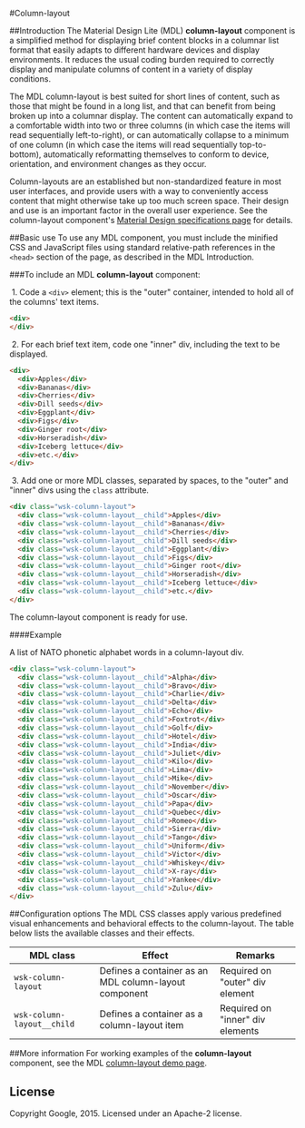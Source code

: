 #Column-layout

##Introduction
The Material Design Lite (MDL) **column-layout** component is a simplified method for displaying brief content blocks in a columnar list format that easily adapts to different hardware devices and display environments. It reduces the usual coding burden required to correctly display and manipulate columns of content in a variety of display conditions. 

The MDL column-layout is best suited for short lines of content, such as those that might be found in a long list, and that can benefit from being broken up into a columnar display. The content can automatically expand to a comfortable width into two or three columns (in which case the items will read sequentially left-to-right), or can automatically collapse to a minimum of one column (in which case the items will read sequentially top-to-bottom), automatically reformatting themselves to conform to device, orientation, and environment changes as they occur.

Column-layouts are an established but non-standardized feature in most user interfaces, and provide users with a way to conveniently access content that might otherwise take up too much screen space. Their design and use is an important factor in the overall user experience. See the column-layout component's [Material Design specifications page](http://www.google.com/design/spec/components/column-layouts.html) for details. 

##Basic use
To use any MDL component, you must include the minified CSS and JavaScript files using standard relative-path references in the `<head>` section of the page, as described in the MDL Introduction.

###To include an MDL **column-layout** component:

&nbsp;1. Code a `<div>` element; this is the "outer" container, intended to hold all of the columns' text items.
```html
<div>
</div>
```
&nbsp;2. For each brief text item, code one "inner" div, including the text to be displayed.
```html
<div>
  <div>Apples</div>
  <div>Bananas</div>
  <div>Cherries</div>
  <div>Dill seeds</div>
  <div>Eggplant</div>
  <div>Figs</div>
  <div>Ginger root</div>
  <div>Horseradish</div>
  <div>Iceberg lettuce</div>
  <div>etc.</div>
</div>
```
&nbsp;3. Add one or more MDL classes, separated by spaces, to the "outer" and "inner" divs using the `class` attribute.
```html
<div class="wsk-column-layout">
  <div class="wsk-column-layout__child">Apples</div>
  <div class="wsk-column-layout__child">Bananas</div>
  <div class="wsk-column-layout__child">Cherries</div>
  <div class="wsk-column-layout__child">Dill seeds</div>
  <div class="wsk-column-layout__child">Eggplant</div>
  <div class="wsk-column-layout__child">Figs</div>
  <div class="wsk-column-layout__child">Ginger root</div>
  <div class="wsk-column-layout__child">Horseradish</div>
  <div class="wsk-column-layout__child">Iceberg lettuce</div>
  <div class="wsk-column-layout__child">etc.</div>
</div>
```

The column-layout component is ready for use.

####Example

A list of NATO phonetic alphabet words in a column-layout div.

```html
<div class="wsk-column-layout">
  <div class="wsk-column-layout__child">Alpha</div>
  <div class="wsk-column-layout__child">Bravo</div>
  <div class="wsk-column-layout__child">Charlie</div>
  <div class="wsk-column-layout__child">Delta</div>
  <div class="wsk-column-layout__child">Echo</div>
  <div class="wsk-column-layout__child">Foxtrot</div>
  <div class="wsk-column-layout__child">Golf</div>
  <div class="wsk-column-layout__child">Hotel</div>
  <div class="wsk-column-layout__child">India</div>
  <div class="wsk-column-layout__child">Juliet</div>
  <div class="wsk-column-layout__child">Kilo</div>
  <div class="wsk-column-layout__child">Lima</div>
  <div class="wsk-column-layout__child">Mike</div>
  <div class="wsk-column-layout__child">November</div>
  <div class="wsk-column-layout__child">Oscar</div>
  <div class="wsk-column-layout__child">Papa</div>
  <div class="wsk-column-layout__child">Quebec</div>
  <div class="wsk-column-layout__child">Romeo</div>
  <div class="wsk-column-layout__child">Sierra</div>
  <div class="wsk-column-layout__child">Tango</div>
  <div class="wsk-column-layout__child">Uniform</div>
  <div class="wsk-column-layout__child">Victor</div>
  <div class="wsk-column-layout__child">Whiskey</div>
  <div class="wsk-column-layout__child">X-ray</div>
  <div class="wsk-column-layout__child">Yankee</div>
  <div class="wsk-column-layout__child">Zulu</div>
</div>
```

##Configuration options
The MDL CSS classes apply various predefined visual enhancements and behavioral effects to the column-layout. The table below lists the available classes and their effects.

| MDL class | Effect | Remarks |
|-----------|--------|---------|
| `wsk-column-layout` | Defines a container as an MDL column-layout component | Required on "outer" div element|
| `wsk-column-layout__child` | Defines a container as a column-layout item | Required on "inner" div elements|

##More information
For working examples of the **column-layout** component, see the MDL [column-layout demo page](www.github.com/google/material-design-lite/src/column-layout/demo.html).

## License

Copyright Google, 2015. Licensed under an Apache-2 license.

